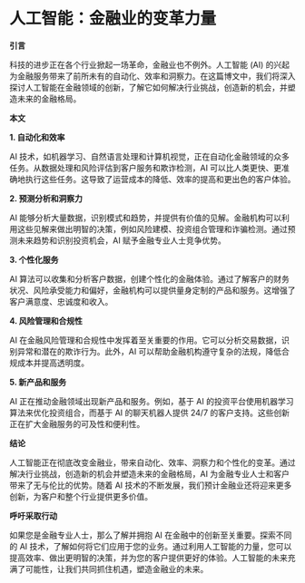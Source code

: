 # 人工智能：金融业的变革力量

**引言**

科技的进步正在各个行业掀起一场革命，金融业也不例外。人工智能 (AI) 的兴起为金融服务带来了前所未有的自动化、效率和洞察力。在这篇博文中，我们将深入探讨人工智能在金融领域的创新，了解它如何解决行业挑战，创造新的机会，并塑造未来的金融格局。

**本文**

**1. 自动化和效率**

AI 技术，如机器学习、自然语言处理和计算机视觉，正在自动化金融领域的众多任务。从数据处理和风险评估到客户服务和欺诈检测，AI 可以比人类更快、更准确地执行这些任务。这导致了运营成本的降低、效率的提高和更出色的客户体验。

**2. 预测分析和洞察力**

AI 能够分析大量数据，识别模式和趋势，并提供有价值的见解。金融机构可以利用这些见解来做出明智的决策，例如风险建模、投资组合管理和诈骗检测。通过预测未来趋势和识别投资机会，AI 赋予金融专业人士竞争优势。

**3. 个性化服务**

AI 算法可以收集和分析客户数据，创建个性化的金融体验。通过了解客户的财务状况、风险承受能力和偏好，金融机构可以提供量身定制的产品和服务。这增强了客户满意度、忠诚度和收入。

**4. 风险管理和合规性**

AI 在金融风险管理和合规性中发挥着至关重要的作用。它可以分析交易数据，识别异常和潜在的欺诈行为。此外，AI 可以帮助金融机构遵守复杂的法规，降低合规成本并提高透明度。

**5. 新产品和服务**

AI 正在推动金融领域出现新产品和服务。例如，基于 AI 的投资平台使用机器学习算法来优化投资组合，而基于 AI 的聊天机器人提供 24/7 的客户支持。这些创新正在扩大金融服务的可及性和便利性。

**结论**

人工智能正在彻底改变金融业，带来自动化、效率、洞察力和个性化的变革。通过解决行业挑战，创造新的机会并塑造未来的金融格局，AI 为金融专业人士和客户带来了无与伦比的优势。随着 AI 技术的不断发展，我们预计金融业还将迎来更多创新，为客户和整个行业提供更多价值。

**呼吁采取行动**

如果您是金融专业人士，那么了解并拥抱 AI 在金融中的创新至关重要。探索不同的 AI 技术，了解如何将它们应用于您的业务。通过利用人工智能的力量，您可以提高效率、做出更明智的决策，并为您的客户提供更好的体验。人工智能的未来充满了可能性，让我们共同抓住机遇，塑造金融业的未来。
